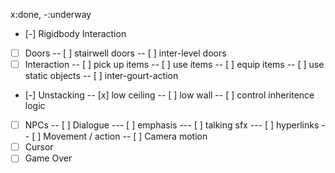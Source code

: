 x:done, -:underway
- [-] Rigidbody Interaction
- [ ] Doors
-- [ ] stairwell doors
-- [ ] inter-level doors
- [ ] Interaction
-- [ ] pick up items
-- [ ] use items
-- [ ] equip items
-- [ ] use static objects
-- [ ] inter-gourt-action
- [-] Unstacking
-- [x] low ceiling
-- [ ] low wall
-- [ ] control inheritence logic
- [ ] NPCs
-- [ ] Dialogue
--- [ ] emphasis
--- [ ] talking sfx
--- [ ] hyperlinks
-- [ ] Movement / action
-- [ ] Camera motion
- [ ] Cursor
- [ ] Game Over
